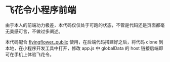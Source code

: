 # 飞花令小程序前端


由于本人的前端功力极差，本代码仅仅处于可跑的状态，不管是代码还是页面都毫无美感可言，不做过多阐述。


本代码配合 [flyingflower_public](https://github.com/Provinm/flyingflower_public) 使用，在后端代码搭建好之后，将代码 clone 到本地，在小程序开发工具中打开，修改 app.js 中 globalData 的 host 链接后端即可在手机上体验飞花令。

